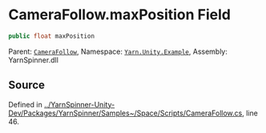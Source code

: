 # CameraFollow.maxPosition Field


```csharp
public float maxPosition
```



<div class="class-metadata">

Parent: [`CameraFollow`](/api/csharp/yarn.unity.example/camerafollow.md), Namespace: [`Yarn.Unity.Example`](/api/csharp/yarn.unity.example/README.md), Assembly: YarnSpinner.dll
</div>

## Source
Defined in [../YarnSpinner-Unity-Dev/Packages/YarnSpinner/Samples~/Space/Scripts/CameraFollow.cs](https://github.com/YarnSpinnerTool/YarnSpinner-Unity//blob/develop/Samples~/Space/Scripts/CameraFollow.cs#L46), line 46.
